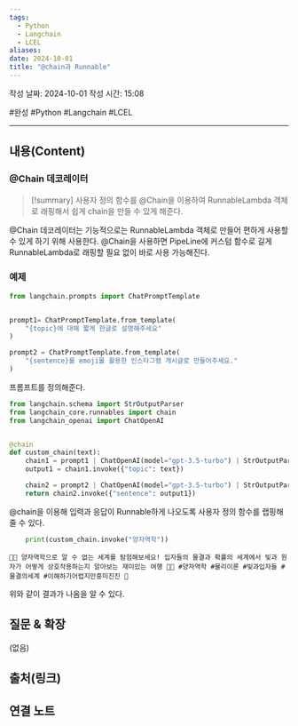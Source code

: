 ```yaml
---
tags:
  - Python
  - Langchain
  - LCEL
aliases: 
date: 2024-10-01
title: "@chain과 Runnable"
---
```

작성 날짜: 2024-10-01
작성 시간: 15:08

#완성 #Python #Langchain #LCEL 

----
## 내용(Content)

### @Chain 데코레이터

>[!summary]
>사용자 정의 함수를 @Chain을 이용하여 RunnableLambda 객체로 래핑해서 쉽게 chain을 만들 수 있게 해준다.

@Chain 데코레이터는 기능적으로는 RunnableLambda 객체로 만들어 편하게 사용할 수 있게 하기 위해 사용한다. @Chain을 사용하면 PipeLine에 커스텀 함수로 길게 RunnableLambda로 래핑할 필요 없이 바로 사용 가능해진다.


### 예제

```python
from langchain.prompts import ChatPromptTemplate


prompt1= ChatPromptTemplate.from_template(
    "{topic}에 대해 짧게 한글로 설명해주세요" 
)

prompt2 = ChatPromptTemplate.from_template(
    "{sentence}를 emoji를 활용한 인스타그램 게시글로 만들어주세요."
)
```

프롬프트를 정의해준다.

```python
from langchain.schema import StrOutputParser
from langchain_core.runnables import chain
from langchain_openai import ChatOpenAI


@chain
def custom_chain(text):
    chain1 = prompt1 | ChatOpenAI(model="gpt-3.5-turbo") | StrOutputParser()
    output1 = chain1.invoke({"topic": text})

    chain2 = prompt2 | ChatOpenAI(model="gpt-3.5-turbo") | StrOutputParser()
    return chain2.invoke({"sentence": output1})


```

@chain을 이용해 입력과 응답이 Runnable하게 나오도록 사용자 정의 함수를 랩핑해 줄 수 있다.

```python
	print(custom_chain.invoke("양자역학"))
```

```text
🔬✨ 양자역학으로 알 수 없는 세계를 탐험해보세요! 입자들의 물결과 확률의 세계에서 빛과 원자가 어떻게 상호작용하는지 알아보는 재미있는 여행 🌌🌀 #양자역학 #물리이론 #빛과입자들 #물결의세계 #이해하기어렵지만흥미진진 🌟
```

위와 같이 결과가 나옴을 알 수 있다.

## 질문 & 확장

(없음)

## 출처(링크)


## 연결 노트

